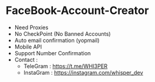 # FaceBook-Account-Creator
- Need Proxies
- No CheckPoint (No Banned Accounts)
- Auto email confirmation (yopmail)
- Mobile API
- Support Number Confirmation
- Contact :
  - TeleGram : https://t.me/WHI3PER
  - InstaGram : https://instagram.com/whisper_dev

